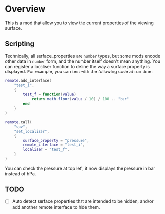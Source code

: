 # Overview

This is a mod that allow you to view the current properties of the viewing surface.

## Scripting

Technically, all surface_properties are `number` types, but some mods encode other data in `number` form, and the number itself doesn't mean anything. You can register a localiser function to define the way a surface property is displayed. For example, you can test with the following code at run time:

```lua
remote.add_interface(
    "test_i",
    {
        test_f = function(value)
            return math.floor(value / 10) / 100 .. "bar"
        end
    }
)

remote.call(
    "spv",
    "set_localiser",
    {
        surface_property = "pressure",
        remote_interface = "test_i",
        localiser = "test_f",
    }
)

```

You can check the pressure at top left, it now displays the pressure in bar instead of hPa.

## TODO

- [ ] Auto detect surface properties that are intended to be hidden, and/or add another remote interface to hide them.